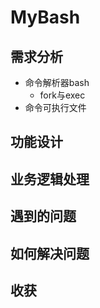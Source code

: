 # MyBash

## 需求分析

- 命令解析器bash
  - fork与exec
- 命令可执行文件

## 功能设计

## 业务逻辑处理

## 遇到的问题

## 如何解决问题

## 收获